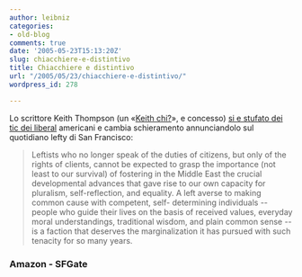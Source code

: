```yaml
---
author: leibniz
categories:
- old-blog
comments: true
date: '2005-05-23T15:13:20Z'
slug: chiacchiere-e-distintivo
title: Chiacchiere e distintivo
url: "/2005/05/23/chiacchiere-e-distintivo/"
wordpress_id: 278

---
```

Lo scrittore Keith Thompson (un «[Keith chi?](http://www.amazon.com/exec/obidos/search-handle-url/index=books&field-author-exact=Keith%20Thompson/104-7851482-1069507)», e concesso) [si e stufato dei tic dei liberal](http://sfgate.com/cgi-bin/article.cgi?file=/c/a/2005/05/22/INGUNCQHKJ1.DTL&type=printable) americani e cambia schieramento annunciandolo sul quotidiano lefty di San Francisco:  


> Leftists who no longer speak of the duties of citizens, but only of the
  rights of clients, cannot be expected to grasp the importance (not least to
our survival) of fostering in the Middle East the crucial developmental
advances that gave rise to our own capacity for pluralism, self-reflection,
and equality. A left averse to making common cause with competent, self-
determining individuals  --  people who guide their lives on the basis of
received values, everyday moral understandings, traditional wisdom, and plain
common sense  --  is a faction that deserves the marginalization it has
pursued with such tenacity for so many years.




### Amazon - SFGate
